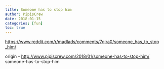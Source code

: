 ```yaml
---
title: Someone has to stop him
author: PipisCrew
date: 2018-01-15
categories: [fun]
toc: true
---
```


https://www.reddit.com/r/madlads/comments/7qira0/someone_has_to_stop_him/

origin - http://www.pipiscrew.com/2018/01/someone-has-to-stop-him/ someone-has-to-stop-him